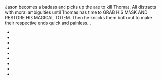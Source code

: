 Jason becomes a badass and picks up the axe to kill Thomas. Ali distracts with moral ambiguities until Thomas has time to GRAB HIS MASK AND RESTORE HIS MAGICAL TOTEM. Then he knocks them both out to make their respective ends quick and painless...

* [](111A-111G.md)
* [](111D--NoPref.--.md)
* [](111D-1--Take01--.md)
* [](111E.md)
* [](111H--NoPref.--.md)
* [](111I--Take06--.md)
* [](111J--Take01--.md)
* [](111K--NoPref.--.md)
* [](111L--NoPref.--.md)
